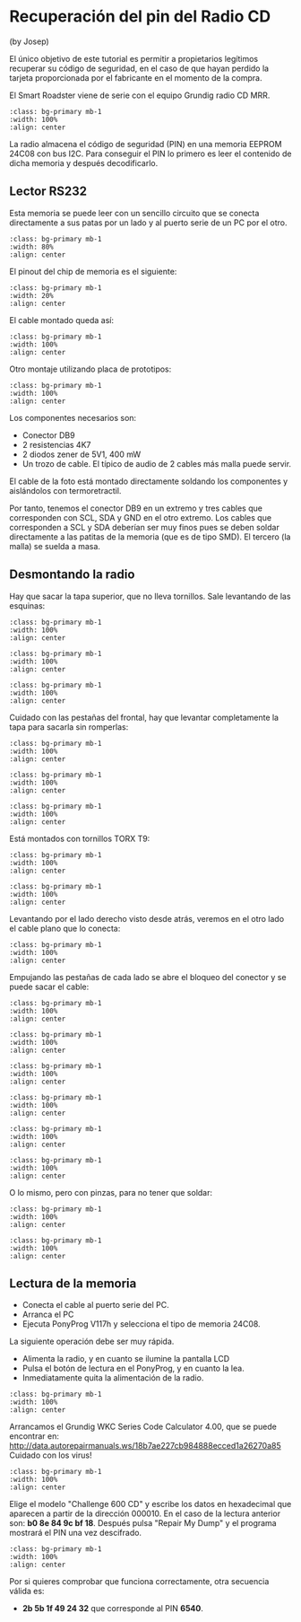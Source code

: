 # Recuperación del pin del Radio CD

(by Josep)

El único objetivo de este tutorial es permitir a propietarios legítimos recuperar su código de seguridad, en el caso de que hayan perdido la tarjeta proporcionada por el fabricante en el momento de la compra.

El Smart Roadster viene de serie con el equipo Grundig radio CD MRR.

```{image} ./images/radio-cd/radio-cd-2.png
:class: bg-primary mb-1
:width: 100%
:align: center
```

La radio almacena el código de seguridad (PIN) en una memoria EEPROM 24C08 con bus I2C. Para conseguir el PIN lo primero es leer el contenido de dicha memoria y después decodificarlo.

## Lector RS232

Esta memoria se puede leer con un sencillo circuito que se conecta directamente a sus patas por un lado y al puerto serie de un PC por el otro.

```{image} ./images/radio-cd/eeprom-programmer.png
:class: bg-primary mb-1
:width: 80%
:align: center
```

El pinout del chip de memoria es el siguiente:

```{image} ./images/radio-cd/pinout.png
:class: bg-primary mb-1
:width: 20%
:align: center
```

El cable montado queda así:

```{image} ./images/radio-cd/reader-1.png
:class: bg-primary mb-1
:width: 100%
:align: center
```

Otro montaje utilizando placa de prototipos:


```{image} ./images/radio-cd/reader-2.png
:class: bg-primary mb-1
:width: 100%
:align: center
```

Los componentes necesarios son:

- Conector DB9
- 2 resistencias 4K7
- 2 diodos zener de 5V1, 400 mW
- Un trozo de cable. El típico de audio de 2 cables más malla puede servir.

El cable de la foto está montado directamente soldando los componentes y aislándolos con termoretractil.

Por tanto, tenemos el conector DB9 en un extremo y tres cables que corresponden con SCL, SDA y GND en el otro extremo. Los cables que corresponden a SCL y SDA deberían ser muy finos pues se deben soldar directamente a las patitas de la memoria (que es de tipo SMD). El tercero (la malla) se suelda a masa.


##  Desmontando la radio

Hay que sacar la tapa superior, que no lleva tornillos. Sale levantando de las esquinas:

```{image} ./images/radio-cd/unmount-1.png
:class: bg-primary mb-1
:width: 100%
:align: center
```

```{image} ./images/radio-cd/unmount-2.png
:class: bg-primary mb-1
:width: 100%
:align: center
```

```{image} ./images/radio-cd/unmount-3.png
:class: bg-primary mb-1
:width: 100%
:align: center
```

Cuidado con las pestañas del frontal, hay que levantar completamente la tapa para sacarla sin romperlas:

```{image} ./images/radio-cd/unmount-4.png
:class: bg-primary mb-1
:width: 100%
:align: center
```

```{image} ./images/radio-cd/unmount-5.png
:class: bg-primary mb-1
:width: 100%
:align: center
```

```{image} ./images/radio-cd/unmount-6.png
:class: bg-primary mb-1
:width: 100%
:align: center
```

Está montados con tornillos TORX T9:

```{image} ./images/radio-cd/unmount-7.png
:class: bg-primary mb-1
:width: 100%
:align: center
```

```{image} ./images/radio-cd/unmount-8.png
:class: bg-primary mb-1
:width: 100%
:align: center
```

Levantando por el lado derecho visto desde atrás, veremos en el otro lado el cable plano que lo conecta:


```{image} ./images/radio-cd/unmount-9.png
:class: bg-primary mb-1
:width: 100%
:align: center
```

Empujando las pestañas de cada lado se abre el bloqueo del conector y se puede sacar el cable:


```{image} ./images/radio-cd/unmount-10.png
:class: bg-primary mb-1
:width: 100%
:align: center
```
```{image} ./images/radio-cd/unmount-11.png
:class: bg-primary mb-1
:width: 100%
:align: center
```
```{image} ./images/radio-cd/unmount-12.png
:class: bg-primary mb-1
:width: 100%
:align: center
```
```{image} ./images/radio-cd/unmount-13.png
:class: bg-primary mb-1
:width: 100%
:align: center
```
```{image} ./images/radio-cd/unmount-14.png
:class: bg-primary mb-1
:width: 100%
:align: center
```
```{image} ./images/radio-cd/unmount-15.png
:class: bg-primary mb-1
:width: 100%
:align: center
```

O lo mismo, pero con pinzas, para no tener que soldar:

```{image} ./images/radio-cd/unmount-16.png
:class: bg-primary mb-1
:width: 100%
:align: center
```

```{image} ./images/radio-cd/unmount-17.png
:class: bg-primary mb-1
:width: 100%
:align: center
```

## Lectura de la memoria

- Conecta el cable al puerto serie del PC.
- Arranca el PC
- Ejecuta PonyProg V117h y selecciona el tipo de memoria 24C08.

La siguiente operación debe ser muy rápida.

- Alimenta la radio, y en cuanto se ilumine la pantalla LCD
- Pulsa el botón de lectura en el PonyProg, y en cuanto la lea.
- Inmediatamente quita la alimentación de la radio.


```{image} ./images/radio-cd/reading.png
:class: bg-primary mb-1
:width: 100%
:align: center
```

Arrancamos el Grundig WKC Series Code Calculator 4.00, que se puede encontrar en:
http://data.autorepairmanuals.ws/18b7ae227cb984888ecced1a26270a85
Cuidado con los virus!


```{image} ./images/radio-cd/code-calculator-1.png
:class: bg-primary mb-1
:width: 100%
:align: center
```

Elige el modelo "Challenge 600 CD" y escribe los datos en hexadecimal que aparecen a partir de la dirección 000010. En el caso de la lectura anterior son: **b0 8e 84 9c bf 18**. Después pulsa "Repair My Dump" y el programa mostrará el PIN una vez descifrado.

```{image} ./images/radio-cd/code-calculator-2.png
:class: bg-primary mb-1
:width: 100%
:align: center
```

Por si quieres comprobar que funciona correctamente, otra secuencia válida es:

- **2b 5b 1f 49 24 32** que corresponde al PIN **6540**.
